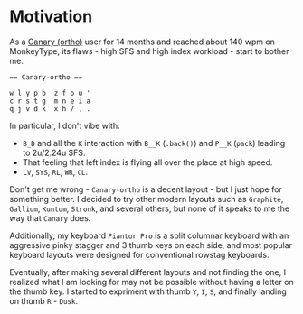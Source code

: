 # Motivation

As a [Canary (ortho)](https://github.com/Apsu/Canary) user for 14 months and reached about 140 wpm on MonkeyType, its flaws - high SFS and high index workload - start to bother me. 

```
== Canary-ortho ==

w l y p b  z f o u '
c r s t g  m n e i a
q j v d k  x h / , .  
```


In particular, I don't vibe with:
- `B_D` and all the `K` interaction with `B__K` (`.back()`) and `P__K` (`pack`) leading to 2u/2.24u SFS.
- That feeling that left index is flying all over the place at high speed.
- `LV`, `SYS`, `RL`, `WR`, `CL`.

Don't get me wrong - `Canary-ortho` is a decent layout - but I just hope for something better. I decided to try other modern layouts such as `Graphite`, `Gallium`, `Kuntum`, `Stronk`, and several others, but none of it speaks to me the way that `Canary` does.

Additionally, my keyboard `Piantor Pro` is a split columnar keyboard with an aggressive pinky stagger and 3 thumb keys on each side, and most popular keyboard layouts were designed for conventional rowstag keyboards.

Eventually, after making several different layouts and not finding the one, I realized what I am looking for may not be possible without having a letter on the thumb key. I started to expriment with thumb `Y`, `I`, `S`, and finally landing on thumb `R` - `Dusk`.

